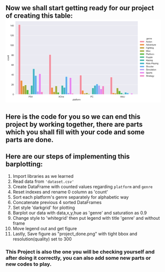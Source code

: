 ## Now we shall start getting ready for our project of creating this table: ![](project.png)

## Here is the code for you so we can end this project by working together, there are parts which you shall fill with your code and some parts are done. 

## Here are our steps of implementing this barplotting:
1. Import libraries as we learned
2. Read data from `'dataset.csv'`
3. Create DataFrame with counted values regarding `platform` and `genre`
4. Reset indexes and rename 0 column as 'count'
5. Sort each platform's genre separately for alphabetic way
6. Concatenate previous 4 sorted DataFrames
7. Set style 'darkgrid' for plotting
8. Barplot our data with data,x,y,hue as 'genre' and saturation as 0.9
9. Change style to 'whitegrid' then put legend with title 'genre' and without frame
10. Move legend out and get figure
11. Lastly, Save figure as "project_done.png" with tight bbox and resolution(quality) set to 300

### This Project is also the one you will be checking yourself and after doing it correctly, you can also add some new parts or new codes to play.
